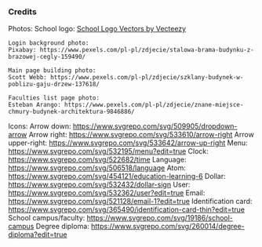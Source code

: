 ### Credits
Photos:
    School logo:
    <a href="https://www.vecteezy.com/free-vector/school-logo">School Logo Vectors by Vecteezy</a>

    Login background photo:
    Pixabay: https://www.pexels.com/pl-pl/zdjecie/stalowa-brama-budynku-z-brazowej-cegly-159490/

    Main page building photo:
    Scott Webb: https://www.pexels.com/pl-pl/zdjecie/szklany-budynek-w-poblizu-gaju-drzew-137618/

    Faculties list page photo:
    Esteban Arango: https://www.pexels.com/pl-pl/zdjecie/znane-miejsce-chmury-budynek-architektura-9846886/


Icons:
    Arrow down: https://www.svgrepo.com/svg/509905/dropdown-arrow
    Arrow right: https://www.svgrepo.com/svg/533610/arrow-right
    Arrow upper-right: https://www.svgrepo.com/svg/533642/arrow-up-right
    Menu: https://www.svgrepo.com/svg/532195/menu?edit=true
    Clock: https://www.svgrepo.com/svg/522682/time
    Language: https://www.svgrepo.com/svg/506518/language
    Atom: https://www.svgrepo.com/svg/454121/education-learning-6
    Dollar: https://www.svgrepo.com/svg/532432/dollar-sign
    User: https://www.svgrepo.com/svg/532362/user?edit=true
    Email: https://www.svgrepo.com/svg/521128/email-1?edit=true
    Identification card: https://www.svgrepo.com/svg/365490/identification-card-thin?edit=true
    School campus/faculty: https://www.svgrepo.com/svg/19186/school-campus
    Degree diploma: https://www.svgrepo.com/svg/260014/degree-diploma?edit=true